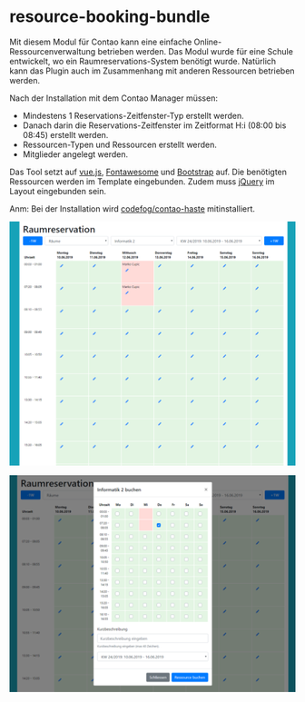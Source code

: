 # resource-booking-bundle
Mit diesem Modul für Contao kann eine einfache Online-Ressourcenverwaltung betrieben werden. 
Das Modul wurde für eine Schule entwickelt, wo ein Raumreservations-System benötigt wurde. Natürlich kann das Plugin auch im Zusammenhang mit anderen Ressourcen betrieben werden. 

Nach der Installation mit dem Contao Manager müssen:
* Mindestens 1 Reservations-Zeitfenster-Typ erstellt werden.
* Danach darin die Reservations-Zeitfenster im Zeitformat H:i (08:00 bis 08:45) erstellt werden.
* Ressourcen-Typen und Ressourcen erstellt werden.
* Mitglieder angelegt werden.

Das Tool setzt auf [vue.js](https://vuejs.org/), [Fontawesome](https://fontawesome.com/) und [Bootstrap](https://getbootstrap.com/) auf. Die benötigten Ressourcen werden im Template eingebunden.
Zudem muss [jQuery](https://jquery.com/) im Layout eingebunden sein.

Anm: Bei der Installation wird [codefog/contao-haste](https://github.com/codefog/contao-haste) mitinstalliert.

![Alt text](src/Resources/public/screenshot/screenshot.png?raw=true "Buchungstool im Frontend-Ansicht")

![Alt text](src/Resources/public/screenshot/screenshot2.png?raw=true "Buchungstool im Frontend-Ansicht")


